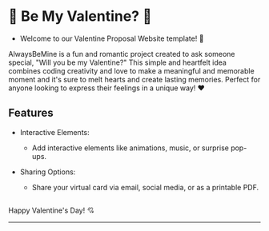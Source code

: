 # 🥰 Be My Valentine? 🥰

- Welcome to our Valentine Proposal Website template! 💖<br/>

AlwaysBeMine is a fun and romantic project created to ask someone special, "Will you be my Valentine?" This simple and heartfelt idea combines coding creativity and love to make a meaningful and memorable moment and it's sure to melt hearts and create lasting memories. Perfect for anyone looking to express their feelings in a unique way! ❤️
## Features

- Interactive Elements:
  - Add interactive elements like animations, music, or surprise pop-ups.
  
- Sharing Options:
  - Share your virtual card via email, social media, or as a printable PDF.

## 

Happy Valentine's Day! 💘

---
